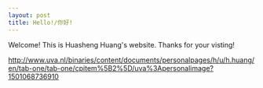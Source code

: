 ```yaml
---
layout: post
title: Hello!/你好!
---
```



Welcome! This is Huasheng Huang's website. Thanks for your visting!

http://www.uva.nl/binaries/content/documents/personalpages/h/u/h.huang/en/tab-one/tab-one/cpitem%5B2%5D/uva%3Apersonalimage?1501068736910
